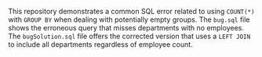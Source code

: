This repository demonstrates a common SQL error related to using `COUNT(*)` with `GROUP BY` when dealing with potentially empty groups. The `bug.sql` file shows the erroneous query that misses departments with no employees.  The `bugSolution.sql` file offers the corrected version that uses a `LEFT JOIN` to include all departments regardless of employee count.